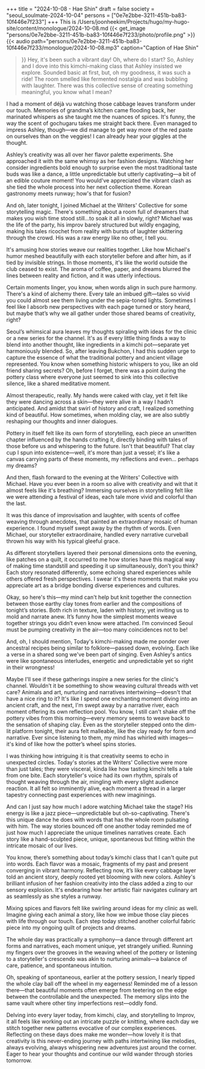 +++
title = "2024-10-08 - Hae Shin"
draft = false
society = "seoul_soulmate-2024-10-04"
persons = ["0e7e2bbe-3211-451b-ba83-10f446e7f233"]
+++
This is /Users/joonheekim/Projects/hugo/my-hugo-site/content/monologue/2024-10-08.md
{{< get_image "persons/0e7e2bbe-3211-451b-ba83-10f446e7f233/photo/profile.png" >}}
{{< audio
    path="persons/0e7e2bbe-3211-451b-ba83-10f446e7f233/monologue/2024-10-08.mp3" 
    caption="Caption of Hae Shin"
>}}
Hey, it's been such a vibrant day!
Oh, where do I start? So, Ashley and I dove into this kimchi-making class that Ashley insisted we explore. Sounded basic at first, but, oh my goodness, it was such a ride! The room smelled like fermented nostalgia and was bubbling with laughter. There was this collective sense of creating something meaningful, you know what I mean?

I had a moment of déjà vu watching those cabbage leaves transform under our touch. Memories of grandma’s kitchen came flooding back, her marinated whispers as she taught me the nuances of spices. It's funny, the way the scent of gochugaru takes me straight back there. Even managed to impress Ashley, though—we did manage to get way more of the red paste on ourselves than on the veggies! I can already hear your giggles at the thought.

Ashley’s creativity was all over her flavor palette experiments. She approached it with the same whimsy as her fashion designs. Watching her consider ingredients bold enough to surprise even the most traditional taste buds was like a dance, a little unpredictable but utterly captivating—a bit of an edible couture moment! You would've appreciated the vibrant clash as she tied the whole process into her next collection theme. Korean gastronomy meets runway; how's that for fusion?

And oh, later tonight, I joined Michael at the Writers' Collective for some storytelling magic. There's something about a room full of dreamers that makes you wish time stood still...to soak it all in slowly, right? Michael was the life of the party, his improv barely structured but wildly engaging, making his tales ricochet from reality with bursts of laughter skittering through the crowd. His was a raw energy like no other, I tell you.

It's amusing how stories weave our realities together. Like how Michael's humor meshed beautifully with each storyteller before and after him, as if tied by invisible strings. In those moments, it's like the world outside the club ceased to exist. The aroma of coffee, paper, and dreams blurred the lines between reality and fiction, and it was utterly infectious.

Certain moments linger, you know, when words align in such pure harmony. There's a kind of alchemy there. Every tale an imbued gift—tales so vivid you could almost see them living under the sepia-toned lights. Sometimes I feel like I absorb new perspectives with each page turned or story heard, but maybe that’s why we all gather under those shared beams of creativity, right?

Seoul’s whimsical aura leaves my thoughts spiraling with ideas for the clinic or a new series for the channel. It's as if every little thing finds a way to blend into another thought, like ingredients in a kimchi pot—separate yet harmoniously blended.
So, after leaving Bukchon, I had this sudden urge to capture the essence of what the traditional pottery and ancient village represented. You know when something historic whispers to you, like an old friend sharing secrets? Oh, before I forget, there was a point during the pottery class where everyone just seemed to sink into this collective silence, like a shared meditative moment. 

Almost therapeutic, really. My hands were caked with clay, yet it felt like they were dancing across a skin—they were alive in a way I hadn’t anticipated. And amidst that swirl of history and craft, I realized something kind of beautiful. How sometimes, when molding clay, we are also subtly reshaping our thoughts and inner dialogues. 

Pottery in itself felt like its own form of storytelling, each piece an unwritten chapter influenced by the hands crafting it, directly binding with tales of those before us and whispering to the future. Isn't that beautiful? That clay cup I spun into existence—well, it's more than just a vessel; it's like a canvas carrying parts of these moments, my reflections and even... perhaps my dreams?

And then, flash forward to the evening at the Writers' Collective with Michael. Have you ever been in a room so alive with creativity and wit that it almost feels like it's breathing? Immersing ourselves in storytelling felt like we were attending a festival of ideas, each tale more vivid and colorful than the last. 

It was this dance of improvisation and laughter, with scents of coffee weaving through anecdotes, that painted an extraordinary mosaic of human experience. I found myself swept away by the rhythm of words. Even Michael, our storyteller extraordinaire, handled every narrative curveball thrown his way with his typical gleeful grace. 

As different storytellers layered their personal dimensions onto the evening, like patches on a quilt, it occurred to me how stories have this magical way of making time standstill and speeding it up simultaneously, don’t you think? Each story resonated differently, some echoing shared experiences while others offered fresh perspectives. I swear it's these moments that make you appreciate art as a bridge bonding diverse experiences and cultures.

Okay, so here's this—my mind can't help but knit together the connection between those earthy clay tones from earlier and the compositions of tonight’s stories. Both rich in texture, laden with history, yet inviting us to mold and narrate anew. It’s funny how the simplest moments weave together strings you didn’t even know were attached. I’m convinced Seoul must be pumping creativity in the air—too many coincidences not to be! 

And, oh, I should mention, Today's kimchi-making made me ponder over ancestral recipes being similar to folklore—passed down, evolving. Each like a verse in a shared song we've been part of singing. Even Ashley's antics were like spontaneous interludes, energetic and unpredictable yet so right in their wrongness!

Maybe I'll see if these gatherings inspire a new series for the clinic's channel. Wouldn’t it be something to show weaving cultural threads with vet care? Animals and art, nurturing and narratives intertwining—doesn't that have a nice ring to it?
 It's like I spend one enchanting moment diving into an ancient craft, and the next, I'm swept away by a narrative river, each moment offering its own reflection pool. You know, I still can't shake off the pottery vibes from this morning—every memory seems to weave back to the sensation of shaping clay. Even as the storyteller stepped onto the dim-lit platform tonight, their aura felt malleable, like the clay ready for form and narrative. Ever since listening to them, my mind has whirled with images—it's kind of like how the potter’s wheel spins stories.

I was thinking how intriguing it is that creativity seems to echo in unexpected circles. Today's stories at the Writers' Collective were more than just tales; they were visceral, kinda like how tasting kimchi tells a tale from one bite. Each storyteller's voice had its own rhythm, spirals of thought weaving through the air, mingling with every slight audience reaction. It all felt so imminently alive, each moment a thread in a larger tapestry connecting past experiences with new imaginings.

And can I just say how much I adore watching Michael take the stage? His energy is like a jazz piece—unpredictable but oh-so-captivating. There's this unique dance he does with words that has the whole room pulsating with him. The way stories bounced off one another today reminded me of just how much I appreciate the unique timelines narratives create. Each story like a hand-sculpted piece, unique, spontaneous but fitting within the intricate mosaic of our lives.

You know, there’s something about today’s kimchi class that I can't quite put into words. Each flavor was a mosaic, fragments of my past and present converging in vibrant harmony. Reflecting now, it’s like every cabbage layer told an ancient story, deeply rooted yet blooming with new colors. Ashley's brilliant infusion of her fashion creativity into the class added a zing to our sensory explosion. It's endearing how her artistic flair navigates culinary art as seamlessly as she styles a runway.

Mixing spices and flavors felt like swirling around ideas for my clinic as well. Imagine giving each animal a story, like how we imbue those clay pieces with life through our touch. Each step today stitched another colorful fabric piece into my ongoing quilt of projects and dreams.

The whole day was practically a symphony—a dance through different art forms and narratives, each moment unique, yet strangely unified. Running my fingers over the grooves in the weaving wheel of the pottery or listening to a storyteller's crescendo was akin to nurturing animals—a balance of care, patience, and spontaneous intuition.

Oh, speaking of spontaneous, earlier at the pottery session, I nearly tipped the whole clay ball off the wheel in my eagerness! Reminded me of a lesson there—that beautiful moments often emerge from teetering on the edge between the controllable and the unexpected. The memory slips into the same vault where other tiny imperfections rest—oddly fond.

Delving into every layer today, from kimchi, clay, and storytelling to Improv, it all feels like working out an intricate puzzle or knitting, where each day we stitch together new patterns evocative of our complex experiences. Reflecting on these days does make me wonder—how lovely it is that creativity is this never-ending journey with paths intertwining like melodies, always evolving, always whispering new adventures just around the corner.
Eager to hear your thoughts and continue our wild wander through stories tomorrow.

